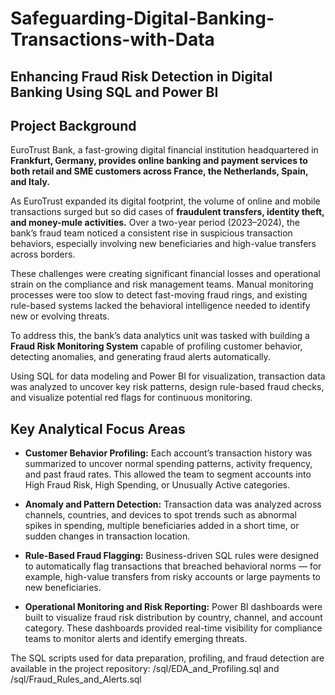 # Safeguarding-Digital-Banking-Transactions-with-Data
## Enhancing Fraud Risk Detection in Digital Banking Using SQL and Power BI

## Project Background

EuroTrust Bank, a fast-growing digital financial institution headquartered in **Frankfurt, Germany, provides online banking and payment services to both retail and SME customers across France, the Netherlands, Spain, and Italy.**

As EuroTrust expanded its digital footprint, the volume of online and mobile transactions surged but so did cases of **fraudulent transfers, identity theft, and money-mule activities.** Over a two-year period (2023–2024), the bank’s fraud team noticed a consistent rise in suspicious transaction behaviors, especially involving new beneficiaries and high-value transfers across borders.

These challenges were creating significant financial losses and operational strain on the compliance and risk management teams. Manual monitoring processes were too slow to detect fast-moving fraud rings, and existing rule-based systems lacked the behavioral intelligence needed to identify new or evolving threats.

To address this, the bank’s data analytics unit was tasked with building a **Fraud Risk Monitoring System** capable of profiling customer behavior, detecting anomalies, and generating fraud alerts automatically.

Using SQL for data modeling and Power BI for visualization, transaction data was analyzed to uncover key risk patterns, design rule-based fraud checks, and visualize potential red flags for continuous monitoring.

## Key Analytical Focus Areas

- **Customer Behavior Profiling:** Each account’s transaction history was summarized to uncover normal spending patterns, activity frequency, and past fraud rates. This allowed the team to segment accounts into High Fraud Risk, High Spending, or Unusually Active categories.

- **Anomaly and Pattern Detection:** Transaction data was analyzed across channels, countries, and devices to spot trends such as abnormal spikes in spending, multiple beneficiaries added in a short time, or sudden changes in transaction location.

- **Rule-Based Fraud Flagging:** Business-driven SQL rules were designed to automatically flag transactions that breached behavioral norms — for example, high-value transfers from risky accounts or large payments to new beneficiaries.

- **Operational Monitoring and Risk Reporting:** Power BI dashboards were built to visualize fraud risk distribution by country, channel, and account category. These dashboards provided real-time visibility for compliance teams to monitor alerts and identify emerging threats.

The SQL scripts used for data preparation, profiling, and fraud detection are available in the project repository:
/sql/EDA_and_Profiling.sql and /sql/Fraud_Rules_and_Alerts.sql
